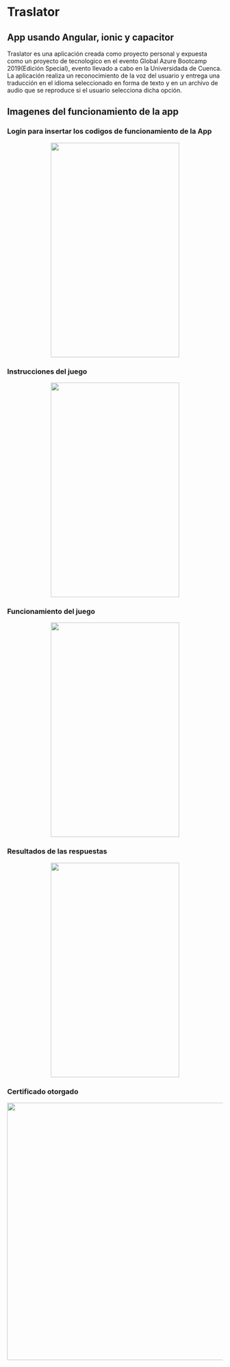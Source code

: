 <h1>Traslator</h1>
<h2>App usando Angular, ionic y capacitor</h2>
<p>
Traslator es una aplicación creada como proyecto personal y expuesta como un proyecto de tecnologico en el evento Global Azure Bootcamp 2019(Edición Special), evento llevado a cabo en la Universidada de Cuenca. La aplicación realiza un reconocimiento de la voz del usuario y entrega una traducción en el idioma seleccionado en forma de texto y en un archivo de audio que se reproduce si el usuario selecciona dicha opción. 
</p>
<h2>Imagenes del funcionamiento de la app</h2>
<h3><b>Login para insertar los codigos de funcionamiento de la App</b></h3>
<p align="center">
<img src="./imagesApp/loginScreen.png" width="300" height="500" />
</p>
<h3><b>Instrucciones del juego</b></h3>
<p align="center">
<img src="./imagesApp/instructions.png" width="300" height="500" />
</p>
<h3><b>Funcionamiento del juego</b></h3>
<p align="center">
<img src="./imagesApp/game.png" width="300" height="500" />
</p>
<h3><b>Resultados de las respuestas</b></h3>
<p align="center">
<img src="./imagesApp/result.jpg" width="300" height="500" />
  
 <h3><b>Certificado otorgado</b></h3>
<p align="center">
<img src="./developer_certificate/developer_certificate.jpg" width="800" height="600" />
  
  
</p>
